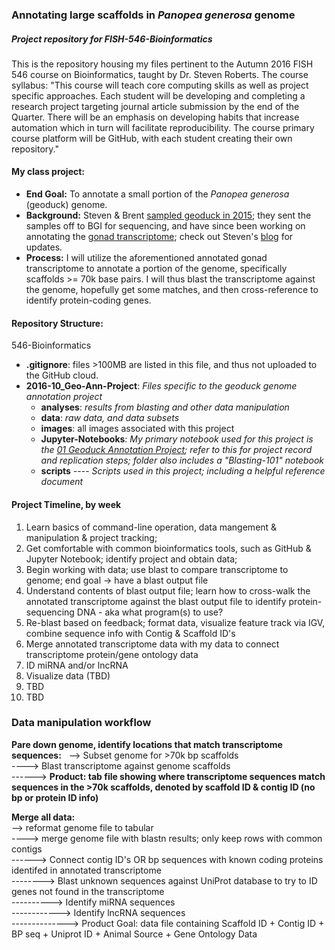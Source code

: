### Annotating large scaffolds in _Panopea generosa_ genome
##### Project repository for FISH-546-Bioinformatics
This is the repository housing my files pertinent to the Autumn 2016 FISH 546 course on Bioinformatics, taught by Dr. Steven Roberts.  The course syllabus: 
  "This course will teach core computing skills as well as project specific approaches. Each student will be developing and completing a research project targeting journal article submission by the end of the Quarter. There will be an emphasis on developing habits that increase automation which in turn will facilitate reproducibility. The course primary course platform will be GitHub, with each student creating their own repository."

#### My class project:
* **End Goal:** To annotate a small portion of the _Panopea generosa_ (geoduck) genome.  
* **Background:** Steven & Brent [sampled geoduck in 2015](http://onsnetwork.org/halfshell/2015/08/11/big-day-big-clam/); they sent the samples off to BGI for sequencing, and have since been working on annotating the [gonad transcriptome](http://onsnetwork.org/halfshell/2015/07/09/first-look-at-geoduck-transcriptome/); check out Steven's [blog](http://onsnetwork.org/halfshell/category/panopea-generosa/) for updates.  
* **Process:** I will utilize the aforementioned annotated gonad transcriptome to annotate a portion of the genome, specifically scaffolds >= 70k base pairs. I will thus blast the transcriptome against the genome, hopefully get some matches, and then cross-reference to identify protein-coding genes. 

#### Repository Structure:  
546-Bioinformatics  
* **.gitignore**: files >100MB are listed in this file, and thus not uploaded to the GitHub cloud.
* **2016-10_Geo-Ann-Project**: _Files specific to the geoduck genome annotation project_  
  * **analyses**:  _results from blasting and other data manipulation_
  * **data**: _raw data, and data subsets_
  * **images**: all images associated with this project
  * **Jupyter-Notebooks**: _My primary notebook used for this project is the [01 Geoduck Annotation Project](https://github.com/laurahspencer/546-Bioinformatics/blob/master/2016-10_Geo-Ann-Project/Jupyter-Notebooks/01%20Geoduck%20Annotation%20Project.ipynb); refer to this for project record and replication steps; folder also includes a "Blasting-101" notebook_
  * **scripts**               ---- _Scripts used in this project; including a helpful reference document_

#### Project Timeline, by week #  

1. Learn basics of command-line operation, data mangement & manipulation & project tracking;  
2. Get comfortable with common bioinformatics tools, such as GitHub & Jupyter Notebook; identify project and obtain data;
3. Begin working with data; use blast to compare transcriptome to genome; end goal -> have a blast output file
4. Understand contents of blast output file; learn how to cross-walk the annotated transcriptome against the blast output file to identify protein-sequencing DNA - aka what program(s) to use? 
5. Re-blast based on feedback; format data, visualize feature track via IGV, combine sequence info with Contig & Scaffold ID's
6. Merge annotated transcriptome data with my data to connect transcriptome protein/gene ontology data 
7. ID miRNA and/or lncRNA
8. Visualize data (TBD)
9. TBD  
10. TBD


### Data manipulation workflow

**Pare down genome, identify locations that match transcriptome sequences:**  
--> Subset genome for >70k bp scaffolds  
----> Blast transcriptome against genome scaffolds  
------> **Product: tab file showing where transcriptome sequences match sequences in the >70k scaffolds, denoted by scaffold ID &     contig ID (no bp or protein ID info)**

**Merge all data:**  
--> reformat genome file to tabular  
----> merge genome file with blastn results; only keep rows with common contigs  
------> Connect contig ID's OR bp sequences with known coding proteins identifed in annotated transcriptome   
--------> Blast unknown sequences against UniProt database to try to ID genes not found in the transcriptome  
----------> Identify miRNA sequences  
------------> Identify lncRNA sequences   
--------------> Product Goal: data file containing Scaffold ID +  Contig ID + BP seq + Uniprot ID + Animal Source + Gene Ontology Data
